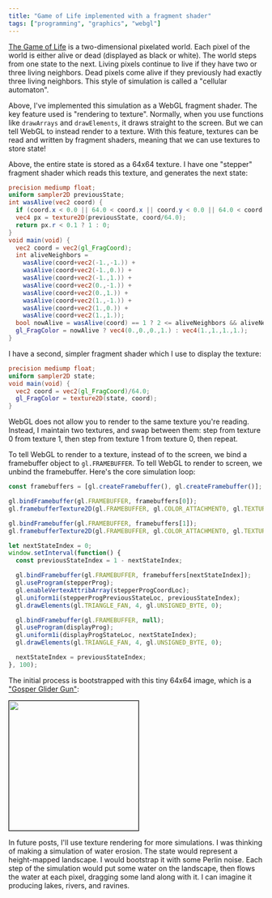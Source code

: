 ```yaml
---
title: "Game of Life implemented with a fragment shader"
tags: ["programming", "graphics", "webgl"]
---
```


<div><canvas id="canvas" height="64" width="64" style="width: 256px; height: 256px; image-rendering: pixelated;"></canvas></div>
<script type="x-shader/x-fragment" id="fragment-shader-display">
  precision mediump float;
  uniform sampler2D state;
  void main(void) {
    vec2 coord = vec2(gl_FragCoord)/64.0;
    gl_FragColor = texture2D(state, coord);
  }
</script>
<script type="x-shader/x-fragment" id="fragment-shader-stepper">
  precision mediump float;
  uniform sampler2D previousState;
  int wasAlive(vec2 coord) {
    if (coord.x < 0.0 || 64.0 < coord.x || coord.y < 0.0 || 64.0 < coord.y) return 0;
    vec4 px = texture2D(previousState, coord/64.0);
    return px.r < 0.1 ? 1 : 0;
  }
  void main(void) {
    vec2 coord = vec2(gl_FragCoord);
    int aliveNeighbors =
      wasAlive(coord+vec2(-1.,-1.)) +
      wasAlive(coord+vec2(-1.,0.)) +
      wasAlive(coord+vec2(-1.,1.)) +
      wasAlive(coord+vec2(0.,-1.)) +
      wasAlive(coord+vec2(0.,1.)) +
      wasAlive(coord+vec2(1.,-1.)) +
      wasAlive(coord+vec2(1.,0.)) +
      wasAlive(coord+vec2(1.,1.));
    bool nowAlive = wasAlive(coord) == 1 ? 2 <= aliveNeighbors && aliveNeighbors <= 3 : 3 == aliveNeighbors;
    gl_FragColor = nowAlive ? vec4(0.,0.,0.,1.) : vec4(1.,1.,1.,1.);
  }
</script>
<script>
  const startStateImg = new Image();
  startStateImg.onload = function() {
    const canvasEl = document.getElementById("canvas");
    const gl = canvasEl.getContext("webgl");

    function createShader(ty, src) {
      const s = gl.createShader(ty);
      gl.shaderSource(s, src);
      gl.compileShader(s);
      if (!gl.getShaderParameter(s, gl.COMPILE_STATUS)) {
        console.error("Could not compile shader", ty, src, gl.getShaderInfoLog(s));
      }
      return s;
    }
    const vertexShader = createShader(gl.VERTEX_SHADER, "attribute vec2 coord; void main(void) { gl_Position = vec4(coord, 0.0, 1.0); }");
    const fragShaderDisplay = createShader(gl.FRAGMENT_SHADER, document.getElementById("fragment-shader-display").innerText);
    const fragShaderStepper = createShader(gl.FRAGMENT_SHADER, document.getElementById("fragment-shader-stepper").innerText);

    function createProgram(vs, fs) {
      const p = gl.createProgram();
      gl.attachShader(p, vs);
      gl.attachShader(p, fs);
      gl.linkProgram(p);
      if (!gl.getProgramParameter(p, gl.LINK_STATUS)) {
        console.error("Error linking program", gl.getProgramInfoLog(p));
      }
      return p;
    }
    const displayProg = createProgram(vertexShader, fragShaderDisplay);
    const stepperProg = createProgram(vertexShader, fragShaderStepper);

    gl.useProgram(stepperProg);

    const stepperProgCoordLoc = gl.getAttribLocation(stepperProg, "coord");
    const stepperProgPreviousStateLoc = gl.getUniformLocation(stepperProg, "previousState");

    const displayProgCoordLoc = gl.getAttribLocation(displayProg, "coord");
    const displayProgStateLoc = gl.getUniformLocation(displayProg, "state");

    const vertexBuffer = gl.createBuffer();
    gl.bindBuffer(gl.ARRAY_BUFFER, vertexBuffer);
    gl.bufferData(gl.ARRAY_BUFFER, new Float32Array([
      -1,-1,  1,-1,  1,1,  -1,1,
    ]), gl.STATIC_DRAW);

    // Note we must bind ARRAY_BUFFER before running vertexAttribPointer!
    // This is confusing and deserves a blog post
    // https://stackoverflow.com/questions/7617668/glvertexattribpointer-needed-everytime-glbindbuffer-is-called
    gl.vertexAttribPointer(stepperProgCoordLoc, 2, gl.FLOAT, false, 0, 0);

    const elementBuffer = gl.createBuffer();
    gl.bindBuffer(gl.ELEMENT_ARRAY_BUFFER, elementBuffer);
    gl.bufferData(gl.ELEMENT_ARRAY_BUFFER, new Uint8Array([0,1,2,3]), gl.STATIC_DRAW);

    const texture0 = gl.createTexture();
    gl.activeTexture(gl.TEXTURE0);
    gl.bindTexture(gl.TEXTURE_2D, texture0);
    gl.texImage2D(gl.TEXTURE_2D, 0, gl.RGB, gl.RGB, gl.UNSIGNED_BYTE, startStateImg);
    gl.texParameteri(gl.TEXTURE_2D, gl.TEXTURE_MAG_FILTER, gl.NEAREST);
    gl.texParameteri(gl.TEXTURE_2D, gl.TEXTURE_MIN_FILTER, gl.NEAREST);
    gl.generateMipmap(gl.TEXTURE_2D);

    const texture1 = gl.createTexture();
    gl.activeTexture(gl.TEXTURE0+1);
    gl.bindTexture(gl.TEXTURE_2D, texture1);
    gl.texImage2D(gl.TEXTURE_2D, 0, gl.RGB, gl.RGB, gl.UNSIGNED_BYTE, startStateImg);
    gl.texParameteri(gl.TEXTURE_2D, gl.TEXTURE_MAG_FILTER, gl.NEAREST);
    gl.texParameteri(gl.TEXTURE_2D, gl.TEXTURE_MIN_FILTER, gl.NEAREST);
    gl.generateMipmap(gl.TEXTURE_2D);

    const framebuffers = [gl.createFramebuffer(), gl.createFramebuffer()];

    gl.bindFramebuffer(gl.FRAMEBUFFER, framebuffers[0]);
    gl.framebufferTexture2D(gl.FRAMEBUFFER, gl.COLOR_ATTACHMENT0, gl.TEXTURE_2D, texture0, 0);

    gl.bindFramebuffer(gl.FRAMEBUFFER, framebuffers[1]);
    gl.framebufferTexture2D(gl.FRAMEBUFFER, gl.COLOR_ATTACHMENT0, gl.TEXTURE_2D, texture1, 0);

    let nextStateIndex = 0;
    window.setInterval(function() {
      const previousStateIndex = 1 - nextStateIndex;

      gl.bindFramebuffer(gl.FRAMEBUFFER, framebuffers[nextStateIndex]);
      gl.useProgram(stepperProg);
      gl.enableVertexAttribArray(stepperProgCoordLoc);
      gl.uniform1i(stepperProgPreviousStateLoc, previousStateIndex);
      gl.drawElements(gl.TRIANGLE_FAN, 4, gl.UNSIGNED_BYTE, 0);

      gl.bindFramebuffer(gl.FRAMEBUFFER, null);
      gl.useProgram(displayProg);
      gl.uniform1i(displayProgStateLoc, nextStateIndex);
      gl.drawElements(gl.TRIANGLE_FAN, 4, gl.UNSIGNED_BYTE, 0);

      nextStateIndex = previousStateIndex;
    }, 100);
  };
  startStateImg.src = "/assets/2017-10-22/game-of-life.png";
</script>

[The Game of Life](https://en.wikipedia.org/wiki/Conway%27s_Game_of_Life)
is a two-dimensional pixelated world.
Each pixel of the world is either alive or dead (displayed as black or white).
The world steps from one state to the next.
Living pixels continue to live if they have two or three living neighbors.
Dead pixels come alive if they previously had exactly three living neighbors.
This style of simulation is called a "cellular automaton".

Above, I've implemented this simulation as a WebGL fragment shader.
The key feature used is "rendering to texture".
Normally, when you use functions like `drawArrays` and `drawElements`,
it draws straight to the screen.
But we can tell WebGL to instead render to a texture.
With this feature, textures can be read and written by fragment shaders,
meaning that we can use textures to store state!

Above, the entire state is stored as a 64x64 texture.
I have one "stepper" fragment shader which reads this texture, and generates the next state:

```glsl
precision mediump float;
uniform sampler2D previousState;
int wasAlive(vec2 coord) {
  if (coord.x < 0.0 || 64.0 < coord.x || coord.y < 0.0 || 64.0 < coord.y) return 0;
  vec4 px = texture2D(previousState, coord/64.0);
  return px.r < 0.1 ? 1 : 0;
}
void main(void) {
  vec2 coord = vec2(gl_FragCoord);
  int aliveNeighbors =
    wasAlive(coord+vec2(-1.,-1.)) +
    wasAlive(coord+vec2(-1.,0.)) +
    wasAlive(coord+vec2(-1.,1.)) +
    wasAlive(coord+vec2(0.,-1.)) +
    wasAlive(coord+vec2(0.,1.)) +
    wasAlive(coord+vec2(1.,-1.)) +
    wasAlive(coord+vec2(1.,0.)) +
    wasAlive(coord+vec2(1.,1.));
  bool nowAlive = wasAlive(coord) == 1 ? 2 <= aliveNeighbors && aliveNeighbors <= 3 : 3 == aliveNeighbors;
  gl_FragColor = nowAlive ? vec4(0.,0.,0.,1.) : vec4(1.,1.,1.,1.);
}
```

I have a second, simpler fragment shader which I use to display the texture:

```glsl
precision mediump float;
uniform sampler2D state;
void main(void) {
  vec2 coord = vec2(gl_FragCoord)/64.0;
  gl_FragColor = texture2D(state, coord);
}
```

WebGL does not allow you to render to the same texture you're reading.
Instead, I maintain two textures, and swap between them:
step from texture 0 from texture 1, then
step from texture 1 from texture 0,
then repeat.

To tell WebGL to render to a texture, instead of to the screen,
we bind a framebuffer object to `gl.FRAMEBUFFER`.
To tell WebGL to render to screen,
we unbind the framebuffer.
Here's the core simulation loop:

```js
const framebuffers = [gl.createFramebuffer(), gl.createFramebuffer()];

gl.bindFramebuffer(gl.FRAMEBUFFER, framebuffers[0]);
gl.framebufferTexture2D(gl.FRAMEBUFFER, gl.COLOR_ATTACHMENT0, gl.TEXTURE_2D, texture0, 0);

gl.bindFramebuffer(gl.FRAMEBUFFER, framebuffers[1]);
gl.framebufferTexture2D(gl.FRAMEBUFFER, gl.COLOR_ATTACHMENT0, gl.TEXTURE_2D, texture1, 0);

let nextStateIndex = 0;
window.setInterval(function() {
  const previousStateIndex = 1 - nextStateIndex;

  gl.bindFramebuffer(gl.FRAMEBUFFER, framebuffers[nextStateIndex]);
  gl.useProgram(stepperProg);
  gl.enableVertexAttribArray(stepperProgCoordLoc);
  gl.uniform1i(stepperProgPreviousStateLoc, previousStateIndex);
  gl.drawElements(gl.TRIANGLE_FAN, 4, gl.UNSIGNED_BYTE, 0);

  gl.bindFramebuffer(gl.FRAMEBUFFER, null);
  gl.useProgram(displayProg);
  gl.uniform1i(displayProgStateLoc, nextStateIndex);
  gl.drawElements(gl.TRIANGLE_FAN, 4, gl.UNSIGNED_BYTE, 0);

  nextStateIndex = previousStateIndex;
}, 100);
```

The initial process is bootstrapped with this tiny 64x64 image,
which is a ["Gosper Glider Gun"](https://en.wikipedia.org/wiki/Gun_(cellular_automaton)):

<p><img src="/assets/2017-10-22/game-of-life.png" style="width: 256px; height: 256px; image-rendering: pixelated; border: 1px solid black;"/></p>

In future posts,
I'll use texture rendering for more simulations.
I was thinking of making a simulation of water erosion.
The state would represent a height-mapped landscape.
I would bootstrap it with some Perlin noise.
Each step of the simulation
would put some water on the landscape,
then flows the water at each pixel, dragging some land along with it.
I can imagine it producing lakes, rivers, and ravines.
